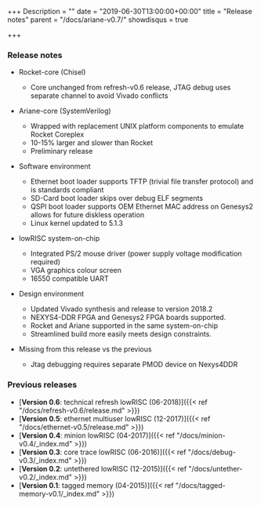 +++
Description = ""
date = "2019-06-30T13:00:00+00:00"
title = "Release notes"
parent = "/docs/ariane-v0.7/"
showdisqus = true

+++

### Release notes

 * Rocket-core (Chisel)
   * Core unchanged from refresh-v0.6 release, JTAG debug uses separate channel to avoid Vivado conflicts

 * Ariane-core (SystemVerilog)
   * Wrapped with replacement UNIX platform components to emulate Rocket Coreplex
   * 10-15% larger and slower than Rocket
   * Preliminary release
   
 * Software environment
   * Ethernet boot loader supports TFTP (trivial file transfer protocol) and is standards compliant
   * SD-Card boot loader skips over debug ELF segments
   * QSPI boot loader supports OEM Ethernet MAC address on Genesys2 allows for future diskless operation
   * Linux kernel updated to 5.1.3

 * lowRISC system-on-chip
   * Integrated PS/2 mouse driver (power supply voltage modification required)
   * VGA graphics colour screen
   * 16550 compatible UART
   
 * Design environment
   * Updated Vivado synthesis and release to version 2018.2
   * NEXYS4-DDR FPGA and Genesys2 FPGA boards supported.
   * Rocket and Ariane supported in the same system-on-chip
   * Streamlined build more easily meets design constraints.
   
 * Missing from this release vs the previous
   * Jtag debugging requires separate PMOD device on Nexys4DDR

### Previous releases

 * [**Version 0.6**: technical refresh lowRISC (06-2018)]({{< ref "/docs/refresh-v0.6/release.md" >}})
 * [**Version 0.5**: ethernet multiuser lowRISC (12-2017)]({{< ref "/docs/ethernet-v0.5/release.md" >}})
 * [**Version 0.4**: minion lowRISC (04-2017)]({{< ref "/docs/minion-v0.4/_index.md" >}})
 * [**Version 0.3**: core trace lowRISC (06-2016)]({{< ref "/docs/debug-v0.3/_index.md" >}})
 * [**Version 0.2**: untethered lowRISC (12-2015)]({{< ref "/docs/untether-v0.2/_index.md" >}})
 * [**Version 0.1**: tagged memory (04-2015)]({{< ref "/docs/tagged-memory-v0.1/_index.md" >}})
